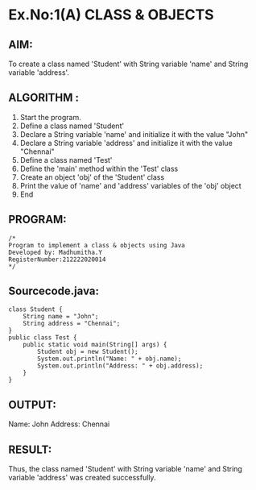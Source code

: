 # Ex.No:1(A) CLASS & OBJECTS

## AIM:
To create a class named 'Student' with String variable 'name' and String variable 'address'.

## ALGORITHM :
1.	Start the program.
2.	Define a class named 'Student'
3.	Declare a String variable 'name' and initialize it with the value "John"
4.	Declare a String variable 'address' and initialize it with the value "Chennai"
5.	Define a class named 'Test'
6.	Define the 'main' method within the 'Test' class
7.	Create an object 'obj' of the 'Student' class
8.	Print the value of 'name' and 'address' variables of the 'obj' object
9.	End



## PROGRAM:
 ```
/*
Program to implement a class & objects using Java
Developed by: Madhumitha.Y
RegisterNumber:212222020014  
*/
```

## Sourcecode.java:
```
class Student {
    String name = "John";
    String address = "Chennai";
}
public class Test {
    public static void main(String[] args) {
        Student obj = new Student();
        System.out.println("Name: " + obj.name);
        System.out.println("Address: " + obj.address);
    }
}
```




## OUTPUT:

Name: John
Address: Chennai

## RESULT:
Thus, the class named 'Student' with String variable 'name' and String variable 'address' was created successfully.
